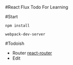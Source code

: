 #React Flux Todo
For Learning

#Start
```
npm install

webpack-dev-server
```

#Todoish
- Router
[react-router](https://github.com/rackt/react-router)
- Edit